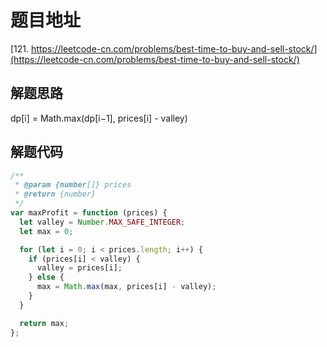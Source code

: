 # 题目地址

[121. https://leetcode-cn.com/problems/best-time-to-buy-and-sell-stock/](https://leetcode-cn.com/problems/best-time-to-buy-and-sell-stock/)

## 解题思路

dp[i] = Math.max(dp[i−1], prices[i] - valley)

## 解题代码

```js
/**
 * @param {number[]} prices
 * @return {number}
 */
var maxProfit = function (prices) {
  let valley = Number.MAX_SAFE_INTEGER;
  let max = 0;

  for (let i = 0; i < prices.length; i++) {
    if (prices[i] < valley) {
      valley = prices[i];
    } else {
      max = Math.max(max, prices[i] - valley);
    }
  }

  return max;
};
```
